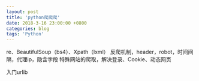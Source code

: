 ```yaml
---
layout: post
title: 'python爬爬爬'
date: 2018-3-16 23:00:00 +0800
categories: blog
tags: 'Python'
---
```


re、BeautifulSoup（bs4）、Xpath（lxml）
反爬机制，header，robot，时间间隔，代理ip，隐含字段
特殊网站的爬取，解决登录、Cookie、动态网页

入门urlib
